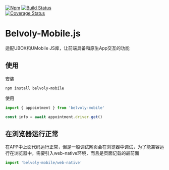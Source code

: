 [![Npm](https://badgen.net/npm/v/belvoly-mobile)](https://www.npmjs.com/package/belvoly-mobile)
[![Build Status](https://travis-ci.org/xakoy/belvoly-mobile-next.svg?branch=master)](https://travis-ci.org/xakoy/belvoly-mobile-next)  
[![Coverage Status](https://coveralls.io/repos/github/xakoy/belvoly-mobile-next/badge.svg?branch=3.0.0)](https://coveralls.io/github/xakoy/belvoly-mobile-next?branch=3.0.0)
# Belvoly-Mobile.js

适配UBOX和UMobile JS库，让前端具备和原生App交互的功能

## 使用
安装
```
npm install belvoly-mobile
```

使用
```javascript
import { appointment } from 'belvoly-mobile'

const info = await appointment.driver.get()
```

## 在浏览器运行正常
在APP中上面代码运行正常，但是一般调试网页会在浏览器中调试，为了能兼容运行在浏览器中，需要引入web-native环境，而且是页面记载的最前面
```javascript
import 'belvoly-mobile/web-native'
```
